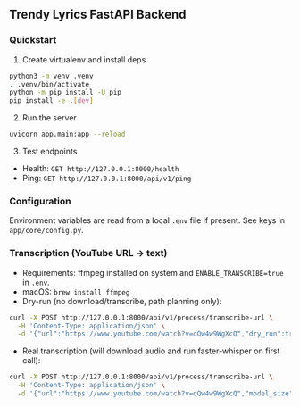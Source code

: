## Trendy Lyrics FastAPI Backend

### Quickstart

1. Create virtualenv and install deps

```bash
python3 -m venv .venv
. .venv/bin/activate
python -m pip install -U pip
pip install -e .[dev]
```

2. Run the server

```bash
uvicorn app.main:app --reload
```

3. Test endpoints

- Health: `GET http://127.0.0.1:8000/health`
- Ping: `GET http://127.0.0.1:8000/api/v1/ping`

### Configuration

Environment variables are read from a local `.env` file if present. See keys in `app/core/config.py`.

### Transcription (YouTube URL → text)

- Requirements: ffmpeg installed on system and `ENABLE_TRANSCRIBE=true` in `.env`.
- macOS: `brew install ffmpeg`
- Dry-run (no download/transcribe, path planning only):

```bash
curl -X POST http://127.0.0.1:8000/api/v1/process/transcribe-url \
  -H 'Content-Type: application/json' \
  -d '{"url":"https://www.youtube.com/watch?v=dQw4w9WgXcQ","dry_run":true}'
```

- Real transcription (will download audio and run faster-whisper on first call):

```bash
curl -X POST http://127.0.0.1:8000/api/v1/process/transcribe-url \
  -H 'Content-Type: application/json' \
  -d '{"url":"https://www.youtube.com/watch?v=dQw4w9WgXcQ","model_size":"small"}'
```
